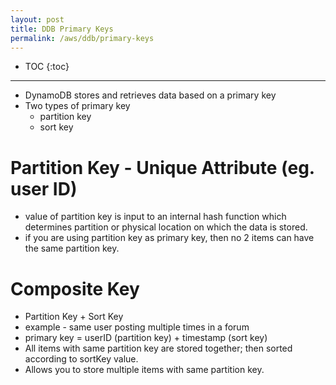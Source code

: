 ```yaml
---
layout: post
title: DDB Primary Keys
permalink: /aws/ddb/primary-keys
---
```


- TOC
{:toc}

---

* DynamoDB stores and retrieves data based on a primary key
* Two types of primary key
    - partition key
    - sort key

# Partition Key - Unique Attribute (eg. user ID)
- value of partition key is input to an internal hash function which determines partition or physical location on which the data is stored.
- if you are using partition key as primary key, then no 2 items can have the same partition key.

# Composite Key
- Partition Key + Sort Key
- example - same user posting multiple times in a forum
- primary key = userID (partition key) + timestamp (sort key)
- All items with same partition key are stored together; then sorted according to sortKey value.
- Allows you to store multiple items with same partition key.
